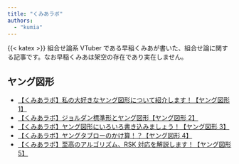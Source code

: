 ```yaml
---
title: "くみあラボ"
authors:
  - "kumia"
---
```


{{< katex >}}
組合せ論系 VTuber である早稲くみあが書いた、組合せ論に関する記事です。なお早稲くみあは架空の存在であり実在しません。

## ヤング図形

- [【くみあラボ】私の大好きなヤング図形について紹介します！【ヤング図形 1】](./young1/)
- [【くみあラボ】ジョルダン標準形とヤング図形【ヤング図形 2】](./young2/)
- [【くみあラボ】ヤング図形にいろいろ書き込みましょう！【ヤング図形 3】](./young3/)
- [【くみあラボ】ヤングタブローのかけ算！？【ヤング図形 4】](./young4/)
- [【くみあラボ】至高のアルゴリズム、RSK 対応を解説します！【ヤング図形 5】](./young5/)
